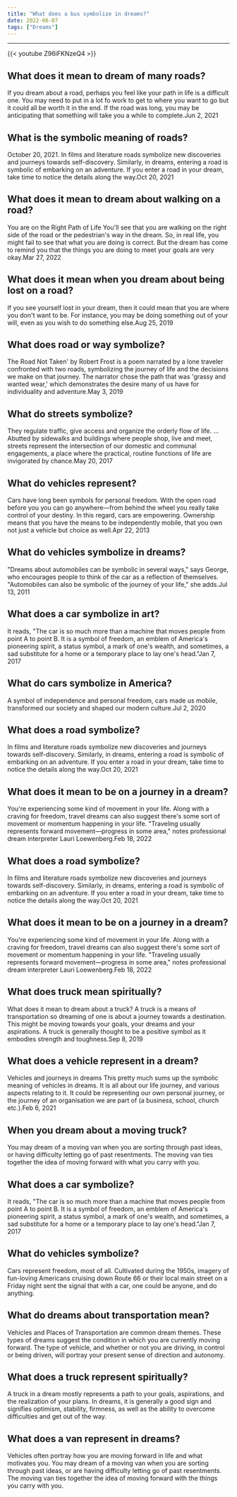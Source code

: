 ```yaml
---
title: "What does a bus symbolize in dreams?"
date: 2022-06-07
tags: ["Dreams"]
---
```


---
{{< youtube Z96iFKNzeQ4 >}}
## What does it mean to dream of many roads?
If you dream about a road, perhaps you feel like your path in life is a difficult one. You may need to put in a lot fo work to get to where you want to go but it could all be worth it in the end. If the road was long, you may be anticipating that something will take you a while to complete.Jun 2, 2021

## What is the symbolic meaning of roads?
October 20, 2021. In films and literature roads symbolize new discoveries and journeys towards self-discovery. Similarly, in dreams, entering a road is symbolic of embarking on an adventure. If you enter a road in your dream, take time to notice the details along the way.Oct 20, 2021

## What does it mean to dream about walking on a road?
You are on the Right Path of Life You'll see that you are walking on the right side of the road or the pedestrian's way in the dream. So, in real life, you might fail to see that what you are doing is correct. But the dream has come to remind you that the things you are doing to meet your goals are very okay.Mar 27, 2022

## What does it mean when you dream about being lost on a road?
If you see yourself lost in your dream, then it could mean that you are where you don't want to be. For instance, you may be doing something out of your will, even as you wish to do something else.Aug 25, 2019

## What does road or way symbolize?
The Road Not Taken' by Robert Frost is a poem narrated by a lone traveler confronted with two roads, symbolizing the journey of life and the decisions we make on that journey. The narrator chose the path that was 'grassy and wanted wear,' which demonstrates the desire many of us have for individuality and adventure.May 3, 2019

## What do streets symbolize?
They regulate traffic, give access and organize the orderly flow of life. ... Abutted by sidewalks and buildings where people shop, live and meet, streets represent the intersection of our domestic and communal engagements, a place where the practical, routine functions of life are invigorated by chance.May 20, 2017

## What do vehicles represent?
Cars have long been symbols for personal freedom. With the open road before you you can go anywhere—from behind the wheel you really take control of your destiny. In this regard, cars are empowering. Ownership means that you have the means to be independently mobile, that you own not just a vehicle but choice as well.Apr 22, 2013

## What do vehicles symbolize in dreams?
"Dreams about automobiles can be symbolic in several ways," says George, who encourages people to think of the car as a reflection of themselves. "Automobiles can also be symbolic of the journey of your life," she adds.Jul 13, 2011

## What does a car symbolize in art?
It reads, "The car is so much more than a machine that moves people from point A to point B. It is a symbol of freedom, an emblem of America's pioneering spirit, a status symbol, a mark of one's wealth, and sometimes, a sad substitute for a home or a temporary place to lay one's head."Jan 7, 2017

## What do cars symbolize in America?
A symbol of independence and personal freedom, cars made us mobile, transformed our society and shaped our modern culture.Jul 2, 2020

## What does a road symbolize?
In films and literature roads symbolize new discoveries and journeys towards self-discovery. Similarly, in dreams, entering a road is symbolic of embarking on an adventure. If you enter a road in your dream, take time to notice the details along the way.Oct 20, 2021

## What does it mean to be on a journey in a dream?
You're experiencing some kind of movement in your life. Along with a craving for freedom, travel dreams can also suggest there's some sort of movement or momentum happening in your life. "Traveling usually represents forward movement—progress in some area," notes professional dream interpreter Lauri Loewenberg.Feb 18, 2022

## What does a road symbolize?
In films and literature roads symbolize new discoveries and journeys towards self-discovery. Similarly, in dreams, entering a road is symbolic of embarking on an adventure. If you enter a road in your dream, take time to notice the details along the way.Oct 20, 2021

## What does it mean to be on a journey in a dream?
You're experiencing some kind of movement in your life. Along with a craving for freedom, travel dreams can also suggest there's some sort of movement or momentum happening in your life. "Traveling usually represents forward movement—progress in some area," notes professional dream interpreter Lauri Loewenberg.Feb 18, 2022

## What does truck mean spiritually?
What does it mean to dream about a truck? A truck is a means of transportation so dreaming of one is about a journey towards a destination. This might be moving towards your goals, your dreams and your aspirations. A truck is generally thought to be a positive symbol as it embodies strength and toughness.Sep 8, 2019

## What does a vehicle represent in a dream?
Vehicles and journeys in dreams This pretty much sums up the symbolic meaning of vehicles in dreams. It is all about our life journey, and various aspects relating to it. It could be representing our own personal journey, or the journey of an organisation we are part of (a business, school, church etc.).Feb 6, 2021

## When you dream about a moving truck?
You may dream of a moving van when you are sorting through past ideas, or having difficulty letting go of past resentments. The moving van ties together the idea of moving forward with what you carry with you.

## What does a car symbolize?
It reads, "The car is so much more than a machine that moves people from point A to point B. It is a symbol of freedom, an emblem of America's pioneering spirit, a status symbol, a mark of one's wealth, and sometimes, a sad substitute for a home or a temporary place to lay one's head."Jan 7, 2017

## What do vehicles symbolize?
Cars represent freedom, most of all. Cultivated during the 1950s, imagery of fun-loving Americans cruising down Route 66 or their local main street on a Friday night sent the signal that with a car, one could be anyone, and do anything.

## What do dreams about transportation mean?
Vehicles and Places of Transportation are common dream themes. These types of dreams suggest the condition in which you are currently moving forward. The type of vehicle, and whether or not you are driving, in control or being driven, will portray your present sense of direction and autonomy.

## What does a truck represent spiritually?
A truck in a dream mostly represents a path to your goals, aspirations, and the realization of your plans. In dreams, it is generally a good sign and signifies optimism, stability, firmness, as well as the ability to overcome difficulties and get out of the way.

## What does a van represent in dreams?
Vehicles often portray how you are moving forward in life and what motivates you. You may dream of a moving van when you are sorting through past ideas, or are having difficulty letting go of past resentments. The moving van ties together the idea of moving forward with the things you carry with you.

